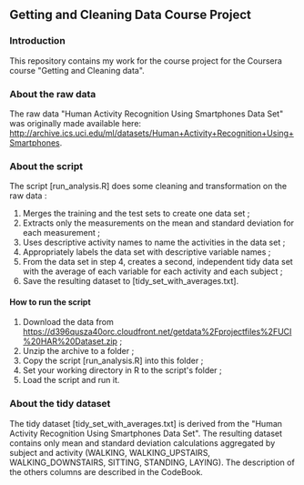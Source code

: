 ## Getting and Cleaning Data Course Project

### Introduction
This repository contains my work for the course project for the Coursera course "Getting and Cleaning data".

### About the raw data
The raw data "Human Activity Recognition Using Smartphones Data Set" was originally made available here: http://archive.ics.uci.edu/ml/datasets/Human+Activity+Recognition+Using+Smartphones.

### About the script
The script [run_analysis.R] does some cleaning and transformation on the raw data :
  1. Merges the training and the test sets to create one data set ;
  2. Extracts only the measurements on the mean and standard deviation for each measurement ; 
  3. Uses descriptive activity names to name the activities in the data set ;
  4. Appropriately labels the data set with descriptive variable names ;
  5. From the data set in step 4, creates a second, independent tidy data set with the average of each variable for each activity and each subject ;
  6. Save the resulting dataset to [tidy_set_with_averages.txt].

#### How to run the script
  1. Download the data from https://d396qusza40orc.cloudfront.net/getdata%2Fprojectfiles%2FUCI%20HAR%20Dataset.zip ;
  2. Unzip the archive to a folder ;
  3. Copy the script [run_analysis.R] into this folder ;
  4. Set your working directory in R to the script's folder ;
  5. Load the script and run it.

### About the tidy dataset
The tidy dataset [tidy_set_with_averages.txt] is derived from the "Human Activity Recognition Using Smartphones Data Set". The resulting dataset contains only mean and standard deviation calculations aggregated by subject and activity (WALKING, WALKING_UPSTAIRS, WALKING_DOWNSTAIRS, SITTING, STANDING, LAYING). The description of the others columns are described in the CodeBook.

